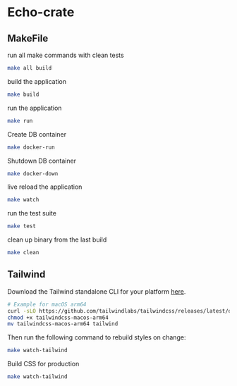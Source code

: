# Echo-crate

## MakeFile

run all make commands with clean tests

```bash
make all build
```

build the application

```bash
make build
```

run the application

```bash
make run
```

Create DB container

```bash
make docker-run
```

Shutdown DB container

```bash
make docker-down
```

live reload the application

```bash
make watch
```

run the test suite

```bash
make test
```

clean up binary from the last build

```bash
make clean
```

## Tailwind

Download the Tailwind standalone CLI for your platform [here](https://github.com/tailwindlabs/tailwindcss/releases/tag/v3.4.1).

```sh
# Example for macOS arm64
curl -sLO https://github.com/tailwindlabs/tailwindcss/releases/latest/download/tailwindcss-macos-arm64
chmod +x tailwindcss-macos-arm64
mv tailwindcss-macos-arm64 tailwind
```

Then run the following command to rebuild styles on change:

```bash
make watch-tailwind
```

Build CSS for production

```bash
make watch-tailwind
```
